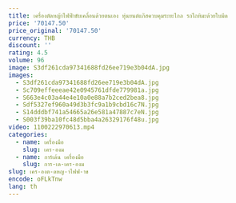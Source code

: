```yaml
---
title: เครื่องตัดหญ้าไฟฟ้าขับเคลื่อนด้วยตนเอง หุ่นยนต์แก๊สควบคุมระยะไกล รถไถหิมะด้วยใบมีด
price: '70147.50'
price_original: '70147.50'
currency: THB
discount: ''
rating: 4.5
volume: 96
image: S3df261cda97341688fd26ee719e3b04dA.jpg
images:
  - S3df261cda97341688fd26ee719e3b04dA.jpg
  - Sc709effeeeae42e0945761dfde779981a.jpg
  - S663e4c03a44e4e10a0e88a7b2ced2bea8.jpg
  - Sdf5327ef960a49d3b3fc9a1b9cbd16c7N.jpg
  - S14dddbf741a54665a26e581a47887c7eN.jpg
  - S003f39ba10fc48d5bba4a26329176f48u.jpg
video: 1100222970613.mp4
categories:
  - name: เครื่องมือ
    slug: เคร-องม
  - name: การ์เด้น เครื่องมือ
    slug: การ-เด-เคร-องม
slug: เคร-องต-ดหญ-าไฟฟ-าข
encode: oFLkTnw
lang: th
---
```

  